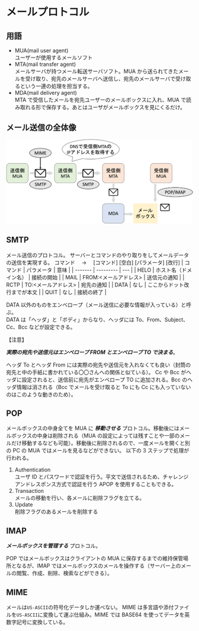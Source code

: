 # メールプロトコル

## 用語

- MUA(mail user agent)  
  ユーザーが使用するメールソフト
- MTA(mail transfer agent)  
  メールサーバが持つメール転送サーバソフト。MUA から送られてきたメールを受け取り、宛先のメールサーバへ送信し、宛先のメールサーバで受け取るという一連の処理を担当する。
- MDA(mail delivery agent)  
  MTA で受信したメールを宛先ユーザーのメールボックスに入れ、MUA で読み取れる形で保存する。あとはユーザがメールボックスを見にくるだけ。

## メール送信の全体像

!["mailSystem"](./img/mail.png)

## SMTP

メール送信のプロトコル。
サーバーとコマンドのやり取りをしてメールデータの送信を実現する。
コマンド　 → 　[コマンド] [空白] [パラメータ] [改行]
| コマンド | パラメータ | 意味 |
| ------- | --------- | --- |
| HELO | ホスト名（ドメイン名） | 接続の開始 |
| MAIL | FROM:<メールアドレス> | 送信元の通知 |
| RCTP | TO:<メールアドレス> | 宛先の通知 |
| DATA | なし | ここからドット改行までが本文 |
| QUIT | なし | 接続の終了 |

DATA 以外のものをエンベロープ（メール送信に必要な情報が入っている）と呼ぶ。  
DATA は「ヘッダ」と「ボディ」からなり、ヘッダには To、From、Subject、Cc、Bcc などが設定できる。

【注意】

**_実際の宛先や送信元はエンベロープ FROM とエンベロープ TO で決まる_**。

ヘッダ To とヘッダ From には実際の宛先や送信元を入れなくても良い（封筒の宛先と中の手紙に書かれている〇〇さんへの関係と似ている）。
Cc や Bcc がヘッダに設定されると、送信前に宛先がエンベロープ TO に追加される。Bcc のヘッダ情報は消される（Bcc でメールを受け取ると To にも Cc にも入っていないのはこのような動きのため）。

## POP

メールボックスの中身全てを MUA に **_移動させる_** プロトコル。移動後にはメールボックスの中身は削除される（MUA の設定によっては残すことや一部のメールだけ移動するなども可能）。移動後に削除されるので、一度メールを開くと別の PC の MUA ではメールを見るなどができない。
以下の 3 ステップで処理が行われる。

1. Authentication  
   ユーザ ID とパスワードで認証を行う。平文で送信されるため、チャレンジアンドレスポンス方式で認証を行う APOP を使用することもできる。
2. Transaction  
   メールの移動を行い、各メールに削除フラグを立てる。
3. Update  
   削除フラグのあるメールを削除する

## IMAP

**_メールボックスを管理する_** プロトコル。  

POP ではメールボックスはクライアントの MUA に保存するまでの維持保管場所となるが、IMAP ではメールボックスのメールを操作する（サーバー上のメールの閲覧、作成、削除、検索などができる）。

## MIME

メールは`US-ASCII`の符号化データしか運べない。
MIME は多言語や添付ファイルを`US-ASCII`に変換して運ぶ仕組み。MIME では BASE64 を使ってデータを英数字記号に変換している。
